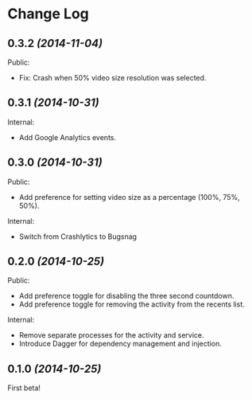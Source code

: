 Change Log
==========

0.3.2 *(2014-11-04)*
--------------------

Public:
 * Fix: Crash when 50% video size resolution was selected.


0.3.1 *(2014-10-31)*
--------------------

Internal:
 * Add Google Analytics events.


0.3.0 *(2014-10-31)*
--------------------

Public:
 * Add preference for setting video size as a percentage (100%, 75%, 50%).

Internal:
 * Switch from Crashlytics to Bugsnag


0.2.0 *(2014-10-25)*
--------------------

Public:
 * Add preference toggle for disabling the three second countdown.
 * Add preference toggle for removing the activity from the recents list.

Internal:
 * Remove separate processes for the activity and service.
 * Introduce Dagger for dependency management and injection.


0.1.0 *(2014-10-25)*
--------------------

First beta!
